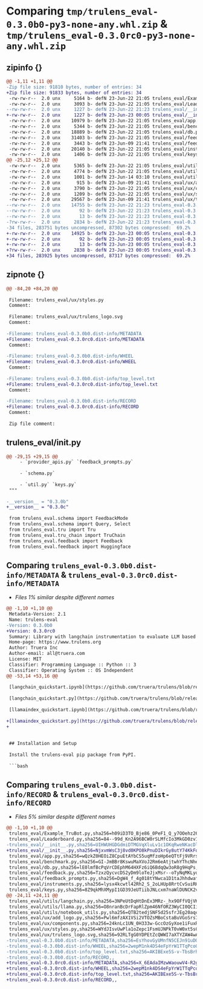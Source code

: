 # Comparing `tmp/trulens_eval-0.3.0b0-py3-none-any.whl.zip` & `tmp/trulens_eval-0.3.0rc0-py3-none-any.whl.zip`

## zipinfo {}

```diff
@@ -1,11 +1,11 @@
-Zip file size: 91810 bytes, number of entries: 34
+Zip file size: 91833 bytes, number of entries: 34
 -rw-rw-r--  2.0 unx     5164 b- defN 23-Jun-22 21:05 trulens_eval/Example_TruBot.py
 -rw-rw-r--  2.0 unx     3093 b- defN 23-Jun-22 21:05 trulens_eval/Leaderboard.py
--rw-rw-r--  2.0 unx     1227 b- defN 23-Jun-22 21:23 trulens_eval/__init__.py
+-rw-rw-r--  2.0 unx     1227 b- defN 23-Jun-23 00:05 trulens_eval/__init__.py
 -rw-rw-r--  2.0 unx    10979 b- defN 23-Jun-22 21:05 trulens_eval/app.py
 -rw-rw-r--  2.0 unx     5344 b- defN 23-Jun-22 21:05 trulens_eval/benchmark.py
 -rw-rw-r--  2.0 unx    18889 b- defN 23-Jun-22 21:05 trulens_eval/db.py
 -rw-rw-r--  2.0 unx    31403 b- defN 23-Jun-22 21:05 trulens_eval/feedback.py
 -rw-rw-r--  2.0 unx     3443 b- defN 23-Jun-09 21:41 trulens_eval/feedback_prompts.py
 -rw-rw-r--  2.0 unx    20140 b- defN 23-Jun-22 21:05 trulens_eval/instruments.py
 -rw-rw-r--  2.0 unx     1406 b- defN 23-Jun-22 21:05 trulens_eval/keys.py
@@ -25,12 +25,12 @@
 -rw-rw-r--  2.0 unx     5365 b- defN 23-Jun-22 21:05 trulens_eval/utils/langchain.py
 -rw-rw-r--  2.0 unx     4774 b- defN 23-Jun-22 21:05 trulens_eval/utils/llama.py
 -rw-rw-r--  2.0 unx     1001 b- defN 23-Jun-14 03:10 trulens_eval/utils/notebook_utils.py
 -rw-rw-r--  2.0 unx      915 b- defN 23-Jun-09 21:41 trulens_eval/ux/add_logo.py
 -rw-rw-r--  2.0 unx     3790 b- defN 23-Jun-22 21:05 trulens_eval/ux/components.py
 -rw-rw-r--  2.0 unx     1209 b- defN 23-Jun-22 21:05 trulens_eval/ux/styles.py
 -rw-rw-r--  2.0 unx    29567 b- defN 23-Jun-09 21:41 trulens_eval/ux/trulens_logo.svg
--rw-rw-r--  2.0 unx    14755 b- defN 23-Jun-22 21:23 trulens_eval-0.3.0b0.dist-info/METADATA
--rw-rw-r--  2.0 unx       92 b- defN 23-Jun-22 21:23 trulens_eval-0.3.0b0.dist-info/WHEEL
--rw-rw-r--  2.0 unx       13 b- defN 23-Jun-22 21:23 trulens_eval-0.3.0b0.dist-info/top_level.txt
-?rw-rw-r--  2.0 unx     2834 b- defN 23-Jun-22 21:23 trulens_eval-0.3.0b0.dist-info/RECORD
-34 files, 283751 bytes uncompressed, 87302 bytes compressed:  69.2%
+-rw-rw-r--  2.0 unx    14925 b- defN 23-Jun-23 00:05 trulens_eval-0.3.0rc0.dist-info/METADATA
+-rw-rw-r--  2.0 unx       92 b- defN 23-Jun-23 00:05 trulens_eval-0.3.0rc0.dist-info/WHEEL
+-rw-rw-r--  2.0 unx       13 b- defN 23-Jun-23 00:05 trulens_eval-0.3.0rc0.dist-info/top_level.txt
+?rw-rw-r--  2.0 unx     2838 b- defN 23-Jun-23 00:05 trulens_eval-0.3.0rc0.dist-info/RECORD
+34 files, 283925 bytes uncompressed, 87317 bytes compressed:  69.2%
```

## zipnote {}

```diff
@@ -84,20 +84,20 @@
 
 Filename: trulens_eval/ux/styles.py
 Comment: 
 
 Filename: trulens_eval/ux/trulens_logo.svg
 Comment: 
 
-Filename: trulens_eval-0.3.0b0.dist-info/METADATA
+Filename: trulens_eval-0.3.0rc0.dist-info/METADATA
 Comment: 
 
-Filename: trulens_eval-0.3.0b0.dist-info/WHEEL
+Filename: trulens_eval-0.3.0rc0.dist-info/WHEEL
 Comment: 
 
-Filename: trulens_eval-0.3.0b0.dist-info/top_level.txt
+Filename: trulens_eval-0.3.0rc0.dist-info/top_level.txt
 Comment: 
 
-Filename: trulens_eval-0.3.0b0.dist-info/RECORD
+Filename: trulens_eval-0.3.0rc0.dist-info/RECORD
 Comment: 
 
 Zip file comment:
```

## trulens_eval/__init__.py

```diff
@@ -29,15 +29,15 @@
     - `provider_apis.py` `feedback_prompts.py`
 
     - `schema.py`
 
     - `util.py` `keys.py`
 """
 
-__version__ = "0.3.0b"
+__version__ = "0.3.0c"
 
 from trulens_eval.schema import FeedbackMode
 from trulens_eval.schema import Query, Select
 from trulens_eval.tru import Tru
 from trulens_eval.tru_chain import TruChain
 from trulens_eval.feedback import Feedback
 from trulens_eval.feedback import Huggingface
```

## Comparing `trulens_eval-0.3.0b0.dist-info/METADATA` & `trulens_eval-0.3.0rc0.dist-info/METADATA`

 * *Files 1% similar despite different names*

```diff
@@ -1,10 +1,10 @@
 Metadata-Version: 2.1
 Name: trulens-eval
-Version: 0.3.0b0
+Version: 0.3.0rc0
 Summary: Library with langchain instrumentation to evaluate LLM based applications.
 Home-page: https://www.trulens.org
 Author: Truera Inc
 Author-email: all@truera.com
 License: MIT
 Classifier: Programming Language :: Python :: 3
 Classifier: Operating System :: OS Independent
@@ -53,14 +53,16 @@
 
 [langchain_quickstart.ipynb](https://github.com/truera/trulens/blob/releases/rc-trulens-eval-0.3.0/trulens_eval/examples/quickstart.ipynb).
 
 [langchain_quickstart.py](https://github.com/truera/trulens/blob/releases/rc-trulens-eval-0.3.0/trulens_eval/examples/quickstart.py).
 
 [llamaindex_quickstart.ipynb](https://github.com/truera/trulens/blob/releases/rc-trulens-eval-0.3.0/trulens_eval/examples/vector-dbs/llama_index/quickstart.ipynb).
 
+[llamaindex_quickstart.py](https://github.com/truera/trulens/blob/releases/rc-trulens-eval-0.3.0/trulens_eval/examples/vector-dbs/llama_index/llamaindex_quickstart.py)
+
 
 
 ## Installation and Setup
 
 Install the trulens-eval pip package from PyPI.
 
 ```bash
```

## Comparing `trulens_eval-0.3.0b0.dist-info/RECORD` & `trulens_eval-0.3.0rc0.dist-info/RECORD`

 * *Files 5% similar despite different names*

```diff
@@ -1,10 +1,10 @@
 trulens_eval/Example_TruBot.py,sha256=h09iD3TO_Bje86_0PeF1_Q_y7OOehz26NudYOTC1c0U,5164
 trulens_eval/Leaderboard.py,sha256=84--99d_Kn2A96BCW0rSLMfcIo3MkGD0zv1lxxAzelY,3093
-trulens_eval/__init__.py,sha256=UIHWUHGDGdmiDTMGVqXluLv1c1OKqRweNKacDl9jyHM,1227
+trulens_eval/__init__.py,sha256=NjxvmWsC3j8vd0KPO8kPnuDIkrGy8utY74KkFqX3pU8,1227
 trulens_eval/app.py,sha256=wQzkZ0HEOiZ8CpuEtAYbCS5uqMfzoHp6eQTtFj9VRrs,10979
 trulens_eval/benchmark.py,sha256=GI-JmBBr8KswuMaXVoJ2Rm6eAtjtwhYThcNheZakQNo,5344
 trulens_eval/db.py,sha256=lE0lmfBcPqVrCDEphM64HXFz6iQ6BdqQw3oR8g9HqPs,18889
 trulens_eval/feedback.py,sha256=TzxzQycvcDS2yDm9loTeJjxMsr--oTyNqMKLyqYPhUk,31403
 trulens_eval/feedback_prompts.py,sha256=DgW4_f_4g018tYNwca1D1taJhhdwaf2fDR9J8s0Upls,3443
 trulens_eval/instruments.py,sha256=lysx4kcwtl42Rh2_S_2oLHUp8RrtCvSuiRHls9zsJbs,20140
 trulens_eval/keys.py,sha256=8Z9qkMhXMypI1GD39JeUTiibJNLcxm7naWlDUNCK2vo,1406
@@ -24,11 +24,11 @@
 trulens_eval/utils/langchain.py,sha256=3NPeUtDqHtDnEx3MRz-_hx9OFfVQjVKsh4-vioccgYI,5365
 trulens_eval/utils/llama.py,sha256=O8nranBcDrFapRlZpm46NfORZ3WyCI0QCIiiF1hicvw,4774
 trulens_eval/utils/notebook_utils.py,sha256=QTB2tedjSNF5d25sfrJEg20aqcK3Kx3MfcteeWcRzxQ,1001
 trulens_eval/ux/add_logo.py,sha256=Pwl6mfzAX1VSi2VTOZsMBoCstaBuVGoSrs7P5tomP4U,915
 trulens_eval/ux/components.py,sha256=24knLc1UN_0H333w-GccOzGyXoe1iFuxRUhOPBSYJok,3790
 trulens_eval/ux/styles.py,sha256=WYdJIsvUwPla1oZepc1FsmUJNPkT0vW0xt5sCSMs2qA,1209
 trulens_eval/ux/trulens_logo.svg,sha256=92RLTgG0YDPEtZcQWWI7aXTYZAW4wAOAkIIgKUbTiW8,29567
-trulens_eval-0.3.0b0.dist-info/METADATA,sha256=EsYhovGyUMnfN5CEJn91uDQLAjZPAfOicjq9KDofNWY,14755
-trulens_eval-0.3.0b0.dist-info/WHEEL,sha256=2wepM1nk4DS4eFpYrW1TTqPcoGNfHhhO_i5m4cOimbo,92
-trulens_eval-0.3.0b0.dist-info/top_level.txt,sha256=AKIBExe5S-v-TbsBrhe1ctF06PubKoYmWNS9rJ1Rb_o,13
-trulens_eval-0.3.0b0.dist-info/RECORD,,
+trulens_eval-0.3.0rc0.dist-info/METADATA,sha256=X_6EAdaIMzwWaouwV4-R2g85aO9fssxg9ZUZZorBk_M,14925
+trulens_eval-0.3.0rc0.dist-info/WHEEL,sha256=2wepM1nk4DS4eFpYrW1TTqPcoGNfHhhO_i5m4cOimbo,92
+trulens_eval-0.3.0rc0.dist-info/top_level.txt,sha256=AKIBExe5S-v-TbsBrhe1ctF06PubKoYmWNS9rJ1Rb_o,13
+trulens_eval-0.3.0rc0.dist-info/RECORD,,
```

